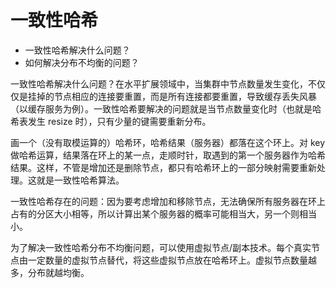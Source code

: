 # 一致性哈希

- 一致性哈希解决什么问题？
- 如何解决分布不均衡的问题？

一致性哈希解决什么问题？在水平扩展领域中，当集群中节点数量发生变化，不仅仅是挂掉的节点相应的连接要重置，而是所有连接都要重置，导致缓存丢失风暴（以缓存服务为例）。一致性哈希要解决的问题就是当节点数量变化时（也就是哈希表发生 resize 时），只有少量的键需要重新分布。

画一个（没有取模运算的）哈希环，哈希结果（服务器）都落在这个环上。对 key 做哈希运算，结果落在环上的某一点，走顺时针，取遇到的第一个服务器作为哈希结果。这样，不管是增加还是删除节点，都只有哈希环上的一部分映射需要重新处理。这就是一致性哈希算法。

一致性哈希存在的问题：因为要考虑增加和移除节点，无法确保所有服务器在环上占有的分区大小相等，所以计算出某个服务器的概率可能相当大，另一个则相当小。

为了解决一致性哈希分布不均衡问题，可以使用虚拟节点/副本技术。每个真实节点由一定数量的虚拟节点替代，将这些虚拟节点放在哈希环上。虚拟节点数量越多，分布就越均衡。